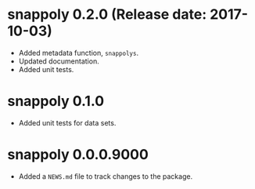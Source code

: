 # snappoly 0.2.0 (Release date: 2017-10-03)

* Added metadata function, `snappolys`.
* Updated documentation.
* Added unit tests.

# snappoly 0.1.0

* Added unit tests for data sets.

# snappoly 0.0.0.9000

* Added a `NEWS.md` file to track changes to the package.

